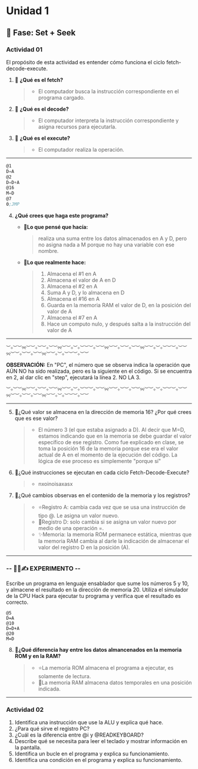 # Unidad 1

## 🔎 Fase: Set + Seek

### **Actividad 01**

El propósito de esta actividad es entender cómo funciona el ciclo fetch-decode-execute. 
  
1. 🌱 **¿Qué es el fetch?**
    >- El computador busca la instrucción correspondiente en el programa cargado.
      
3. 🌿 **¿Qué es el decode?**
    >- El computador interpreta la instrucción correspondiente y asigna recursos para ejecutarla.
      
4. 🌻 **¿Qué es el execute?**
    >- El computador realiza la operación.

___

``` asm
@1
D=A
@2
D=D+A
@16
M=D
@7
0;JMP
```
  
4. **¿Qué crees que haga este programa?**
   - **🌱Lo que pensé que hacía:**  
     >realiza una suma entre los datos almacenados en A y D, pero no asigna nada a M porque no hay una variable con ese nombre.
       
   - **🌿Lo que realmente hace:**
      >1. Almacena el #1 en A
      >2. Almacena el valor de A en D
      >3. Almacena el #2 en A
      >4. Suma A y D, y lo almacena en D
      >5. Almacena el #16 en A
      >6. Guarda en la memoria RAM el valor de D, en la posición del valor de A
      >7. Almacena el #7 en A
      >8. Hace un computo nulo, y después salta a la instrucción del valor de A
___

```︶⊹︶︶୨୧︶︶⊹︶︶⊹︶︶୨୧︶︶⊹︶⊹︶︶︶⊹︶︶୨୧︶︶⊹︶︶⊹︶︶୨୧︶︶⊹︶⊹︶︶︶⊹︶︶୨୧︶︶⊹︶︶⊹︶︶୨୧︶︶⊹︶⊹︶︶︶⊹︶︶```
  
**OBSERVACIÓN:** En "PC", el número que se observa indica la operación que AÚN NO ha sido realizada, pero es la siguiente en el código. Si se encuentra en 2, al dar clic en "step", ejecutará la línea 2. NO LA 3.

```︶⊹︶︶୨୧︶︶⊹︶︶⊹︶︶୨୧︶︶⊹︶⊹︶︶︶⊹︶︶୨୧︶︶⊹︶︶⊹︶︶୨୧︶︶⊹︶⊹︶︶︶⊹︶︶୨୧︶︶⊹︶︶⊹︶︶୨୧︶︶⊹︶⊹︶︶︶⊹︶︶ ```
___

      
5. 🌱¿Qué valor se almacena en la dirección de memoria 16? ¿Por qué crees que es ese valor?  
   >- El número 3 (el que estaba asignado a D). Al decir que M=D, estamos indicando que en la memoria se debe guardar el valor específico de ese registro. Como fue explicado en clase, se toma la posición 16 de la memoria porque ese era el valor actual de A en el momento de la ejecución del código. La lógica de ese proceso es simplemente "porque sí"

6. 🌿¿Qué instrucciones se ejecutan en cada ciclo Fetch-Decode-Execute?
   >- nxoinoisaxasx

8. 🌻¿Qué cambios observas en el contenido de la memoria y los registros?
   >- ⭐Registro A: cambia cada vez que se usa una instrucción de tipo @. Le asigna un valor nuevo.  
   >- 🌟Registro D: solo cambia si se asigna un valor nuevo por medio de una operación =.  
   >- ✨Memoria: la memoria ROM permanece estática, mientras que la memoria RAM cambia al darle la indicación de almacenar el valor del registro D en la posición (A).   

___

### **-- 🧐🧪✍️ EXPERIMENTO --**

Escribe un programa en lenguaje ensablador que sume los números 5 y 10, y almacene el resultado en la dirección de memoria 20. Utiliza el simulador de la CPU Hack para ejecutar tu programa y verifica que el resultado es correcto.

``` asm2
@5
D=A
@10
D=D+A
@20
M=D
```
  
8. **🌱¿Qué diferencia hay entre los datos almancenados en la memoria ROM y en la RAM?**
   >- ⭐La memoria ROM almacena el programa a ejecutar, es solamente de lectura.  
   >- 🌟La memoria RAM almacena datos temporales en una posición indicada.

___

### **Actividad 02**

1. Identifica una instrucción que use la ALU y explica qué hace.
2. ¿Para qué sirve el registro PC?
3. ¿Cuál es la diferencia entre @i y @READKEYBOARD?
4. Describe qué se necesita para leer el teclado y mostrar información en la pantalla.
5. Identifica un bucle en el programa y explica su funcionamiento.
6. Identifica una condición en el programa y explica su funcionamiento.
